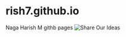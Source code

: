 # rish7.github.io
Naga Harish M githb pages
![Share Our Ideas](http://shareourideas.com/wp-content/uploads/2015/10/Share-Our-Ideas-Logo.png)
